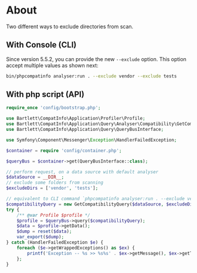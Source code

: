 <!-- markdownlint-disable MD013 -->
# About

Two different ways to exclude directories from scan.

## With Console (CLI)

Since version 5.5.2, you can provide the new `--exclude` option. This option accept multiple values as shown next:

```bash
bin/phpcompatinfo analyser:run . --exclude vendor --exclude tests
```

## With php script (API)

```php
require_once 'config/bootstrap.php';

use Bartlett\CompatInfo\Application\Profiler\Profile;
use Bartlett\CompatInfo\Application\Query\Analyser\Compatibility\GetCompatibilityQuery;
use Bartlett\CompatInfo\Application\Query\QueryBusInterface;

use Symfony\Component\Messenger\Exception\HandlerFailedException;

$container = require 'config/container.php';

$queryBus = $container->get(QueryBusInterface::class);

// perform request, on a data source with default analyser
$dataSource = __DIR__;
// exclude some folders from scanning
$excludeDirs = ['vendor', 'tests'];

// equivalent to CLI command `phpcompatinfo analyser:run . --exclude vendor --exclude tests`
$compatibilityQuery = new GetCompatibilityQuery($dataSource, $excludeDirs, false);
try {
    /** @var Profile $profile */
    $profile = $queryBus->query($compatibilityQuery);
    $data = $profile->getData();
    $dump = reset($data);
    var_export($dump);
} catch (HandlerFailedException $e) {
    foreach ($e->getWrappedExceptions() as $ex) {
        printf('Exception -- %s >> %s%s' . $ex->getMessage(), $ex->getTraceAsString(), PHP_EOL);
    };
}
```
